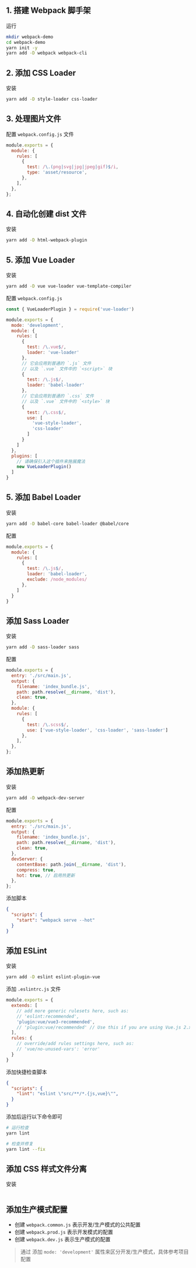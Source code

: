 

## 1. 搭建 Webpack 脚手架

运行

```sh
mkdir webpack-demo
cd webpack-demo
yarn init -y
yarn add -D webpack webpack-cli
```

## 2. 添加 CSS Loader

安装

```sh
yarn add -D style-loader css-loader
```

## 3. 处理图片文件

配置 `webpack.config.js` 文件

```js
module.exports = {
  module: {
    rules: [
      {
        test: /\.(png|svg|jpg|jpeg|gif)$/i,
        type: 'asset/resource',
      },
    ],
  },
};
```

## 4. 自动化创建 dist 文件

安装

```sh
yarn add -D html-webpack-plugin
```

## 5. 添加 Vue Loader

安装

```sh
yarn add -D vue vue-loader vue-template-compiler 
```

配置 `webpack.config.js`

```js
const { VueLoaderPlugin } = require('vue-loader')

module.exports = {
  mode: 'development',
  module: {
    rules: [
      {
        test: /\.vue$/,
        loader: 'vue-loader'
      },
      // 它会应用到普通的 `.js` 文件
      // 以及 `.vue` 文件中的 `<script>` 块
      {
        test: /\.js$/,
        loader: 'babel-loader'
      },
      // 它会应用到普通的 `.css` 文件
      // 以及 `.vue` 文件中的 `<style>` 块
      {
        test: /\.css$/,
        use: [
          'vue-style-loader',
          'css-loader'
        ]
      }
    ]
  },
  plugins: [
    // 请确保引入这个插件来施展魔法
    new VueLoaderPlugin()
  ]
}
```


## 5. 添加 Babel Loader

安装

```sh
yarn add -D babel-core babel-loader @babel/core
```

配置

```js
module.exports = {
  module: {
    rules: [
      {
        test: /\.js$/,
        loader: 'babel-loader',
        exclude: /node_modules/
      },
    ]
  }
}
```

## 添加 Sass Loader

安装

```sh
yarn add -D sass-loader sass
```

配置

```js
module.exports = {
  entry: './src/main.js',
  output: {
    filename: 'index_bundle.js',
    path: path.resolve(__dirname, 'dist'),
    clean: true,
  },
  module: {
    rules: [
      {
        test: /\.scss$/,
        use: ['vue-style-loader', 'css-loader', 'sass-loader']
      },
    ],
  },
};
```

## 添加热更新

安装

```sh
yarn add -D webpack-dev-server
```

配置

```js
module.exports = {
  entry: './src/main.js',
  output: {
    filename: 'index_bundle.js',
    path: path.resolve(__dirname, 'dist'),
    clean: true,
  },
  devServer: {
    contentBase: path.join(__dirname, 'dist'),
    compress: true,
    hot: true, // 启用热更新
  },
};
```

添加脚本

```json
{
  "scripts": {
    "start": "webpack serve --hot"
  }
}
```

## 添加 ESLint

安装

```sh
yarn add -D eslint eslint-plugin-vue
```

添加 `.eslintrc.js` 文件

```js
module.exports = {
  extends: [
    // add more generic rulesets here, such as:
    // 'eslint:recommended',
    'plugin:vue/vue3-recommended',
    // 'plugin:vue/recommended' // Use this if you are using Vue.js 2.x.
  ],
  rules: {
    // override/add rules settings here, such as:
    // 'vue/no-unused-vars': 'error'
  }
}
```

添加快捷检查脚本

```json
{
  "scripts": {
    "lint": "eslint \"src/**/*.{js,vue}\"",
  }
}
```

添加后运行以下命令即可

```sh
# 运行检查
yarn lint

# 检查并修复
yarn lint --fix
```

## 添加 CSS 样式文件分离

安装

```sh
```





## 添加生产模式配置

- 创建 `webpack.common.js` 表示开发/生产模式的公共配置
- 创建 `webpack.prod.js` 表示开发模式的配置
- 创建 `webpack.dev.js` 表示生产模式的配置

> 通过 添加 `mode: 'development'` 属性来区分开发/生产模式，具体参考项目配置